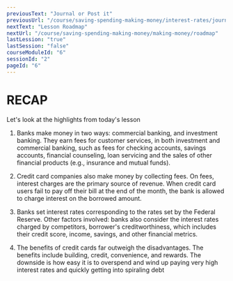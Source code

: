 ```yaml
---
previousText: "Journal or Post it"
previousUrl: "/course/saving-spending-making-money/interest-rates/journal-or-post-it"
nextText: "Lesson Roadmap"
nextUrl: "/course/saving-spending-making-money/making-money/roadmap"
lastLession: "true"
lastSession: "false"
courseModuleId: "6"
sessionId: "2"
pageId: "6"
---
```



# RECAP

<sparkle-character-intro position="right" character="jen">
Let's look at the highlights from today's lesson
</sparkle-character-intro>

1. Banks make money in two ways: commercial banking, and investment banking. They earn fees for customer services, in both investment and commercial banking, such as fees for checking accounts, savings accounts, financial counseling, loan servicing and the sales of other financial products (e.g., insurance and mutual funds).


2. Credit card companies also make money by collecting fees. On fees, interest charges are the primary source of revenue. When credit card users fail to pay off their bill at the end of the month, the bank is allowed to charge interest on the borrowed amount.


3. Banks set interest rates corresponding to the rates set by the Federal Reserve. Other factors involved: banks also consider the interest rates charged by competitors, borrower's creditworthiness, which includes their credit score, income, savings, and other financial metrics.


4. The benefits of credit cards far outweigh the disadvantages. The benefits include building, credit, convenience, and rewards. The downside is how easy it is to overspend and wind up paying very high interest rates and quickly getting into spiraling debt
